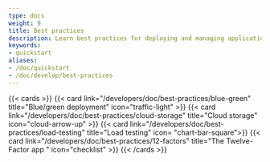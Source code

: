 ```yaml
---
type: docs
weight: 9
title: Best practices
description: Learn best practices for deploying and managing applications on Clever Cloud including security, performance, and scalability tips
keywords:
- quickstart
aliases:
- /doc/quickstart
- /doc/develop/best-practices
---
```


{{< cards >}}
  {{< card link="/developers/doc/best-practices/blue-green" title="Blue/green deployment" icon="traffic-light" >}}
  {{< card link="/developers/doc/best-practices/cloud-storage" title="Cloud storage" icon="cloud-arrow-up" >}}
  {{< card link="/developers/doc/best-practices/load-testing" title="Load testing" icon= "chart-bar-square">}}
  {{< card link="/developers/doc/best-practices/12-factors" title="The Twelve-Factor app " icon="checklist" >}}
{{< /cards >}}
